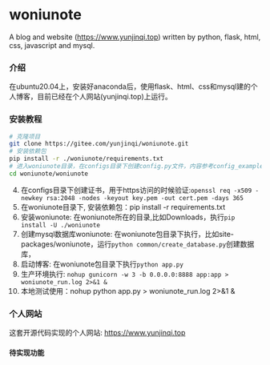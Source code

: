 # woniunote
A blog and website (https://www.yunjinqi.top) written by python, flask, html, css, javascript and mysql.

### 介绍
在ubuntu20.04上，安装好anaconda后，使用flask、html、css和mysql建的个人博客，目前已经在个人网站(yunjinqi.top)上运行。


### 安装教程
```bash
# 克隆项目
git clone https://gitee.com/yunjinqi/woniunote.git
# 安装依赖包
pip install -r ./woniunote/requirements.txt
# 进入woniunote目录，在configs目录下创建config.py文件，内容参考config_example.py，修改数据库配置
cd woniunote/woniunote

```


4. 在configs目录下创建证书，用于https访问的时候验证:`openssl req -x509 -newkey rsa:2048 -nodes -keyout key.pem -out cert.pem -days 365`
5. 在woniunote目录下, 安装依赖包：pip install -r requirements.txt
6. 安装woniunote: 在woniunote所在的目录,比如Downloads，执行`pip install -U ./woniunote`
7. 创建mysql数据库woniunote: 在woniunote包目录下执行，比如site-packages/woniunote，运行`python common/create_database.py`创建数据库，
8. 启动博客: 在woniunote包目录下执行`python app.py`
9. 生产环境执行: `nohup gunicorn -w 3 -b 0.0.0.0:8888 app:app > woniunote_run.log 2>&1 &`
10. 本地测试使用：nohup python app.py > woniunote_run.log 2>&1 &

### 个人网站

这套开源代码实现的个人网站: https://www.yunjinqi.top


#### 待实现功能



